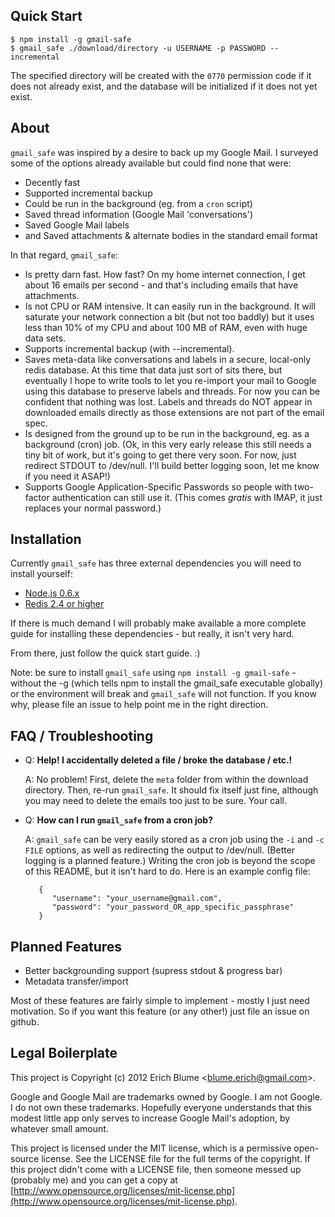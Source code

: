 Quick Start
-----------

    $ npm install -g gmail-safe
    $ gmail_safe ./download/directory -u USERNAME -p PASSWORD --incremental

The specified directory will be created with the `0770` permission code if it does not already exist, and the database will be initialized if it does not yet exist.

About
-----

`gmail_safe` was inspired by a desire to back up my Google Mail. I surveyed some of the options already available but could find none that were:

 - Decently fast
 - Supported incremental backup
 - Could be run in the background (eg. from a `cron` script)
 - Saved thread information (Google Mail 'conversations')
 - Saved Google Mail labels
 - and Saved attachments & alternate bodies in the standard email format

In that regard, `gmail_safe`:

 - Is pretty darn fast. How fast? On my home internet connection, I get about 16 emails per second - and that's including emails that have attachments.
 - Is not CPU or RAM intensive. It can easily run in the background. It will saturate your network connection a bit (but not too baddly) but it uses less than 10% of my CPU and about 100 MB of RAM, even with huge data sets.
 - Supports incremental backup (with --incremental).
 - Saves meta-data like conversations and labels in a secure, local-only redis database. At this time that data just sort of sits there, but eventually I hope to write tools to let you re-import your mail to Google using this database to preserve labels and threads. For now you can be confident that nothing was lost. Labels and threads do NOT appear in downloaded emails directly as those extensions are not part of the email spec.
 - Is designed from the ground up to be run in the background, eg. as a background (cron) job. (Ok, in this very early release this still needs a tiny bit of work, but it's going to get there very soon. For now, just redirect STDOUT to /dev/null. I'll build better logging soon, let me know if you need it ASAP!)
 - Supports Google Application-Specific Passwords so people with two-factor authentication can still use it. (This comes *gratis* with IMAP, it just replaces your normal password.)

Installation
------------

Currently `gmail_safe` has three external dependencies you will need to install yourself:

 - [Node.js 0.6.x](http://nodejs.org/)
 - [Redis 2.4 or higher](http://redis.io/download)

If there is much demand I will probably make available a more complete guide for installing these dependencies - but really, it isn't very hard.

From there, just follow the quick start guide. :)

Note: be sure to install `gmail_safe` using `npm install -g gmail-safe` - without the -g (which tells npm to install the gmail_safe executable globally) or the environment will break and `gmail_safe` will not function. If you know why, please file an issue to help point me in the right direction.

FAQ / Troubleshooting
---------------------

- Q: **Help! I accidentally deleted a file / broke the database / etc.!**

  A: No problem! First, delete the `meta` folder from within the download
     directory. Then, re-run `gmail_safe`. It should fix itself just fine,
     although you may need to delete the emails too just to be sure. Your
     call.

- Q: **How can I run `gmail_safe` from a cron job?**

  A: `gmail_safe` can be very easily stored as a cron job using the `-i` and
     `-c FILE` options, as well as redirecting the output to /dev/null. (Better
     logging is a planned feature.) Writing the cron job is beyond the scope
     of this README, but it isn't hard to do. Here is an example config file:

         {
            "username": "your_username@gmail.com",
            "password": "your_password_OR_app_specific_passphrase"
         }

Planned Features
-----------------

 - Better backgrounding support (supress stdout & progress bar)
 - Metadata transfer/import

Most of these features are fairly simple to implement - mostly I just need motivation. So if you want this feature (or any other!) just file an issue on github.

Legal Boilerplate
-----------------

This project is Copyright (c) 2012 Erich Blume &lt;blume.erich@gmail.com&gt;.

Google and Google Mail are trademarks owned by Google. I am not Google. I do not own these trademarks. Hopefully everyone understands that this modest little app only serves to increase Google Mail's adoption, by whatever small amount.

This project is licensed under the MIT license, which is a permissive open-source license. See the LICENSE file for the full terms of the copyright. If this project didn't come with a LICENSE file, then someone messed up (probably me) and you can get a copy at [http://www.opensource.org/licenses/mit-license.php](http://www.opensource.org/licenses/mit-license.php).
